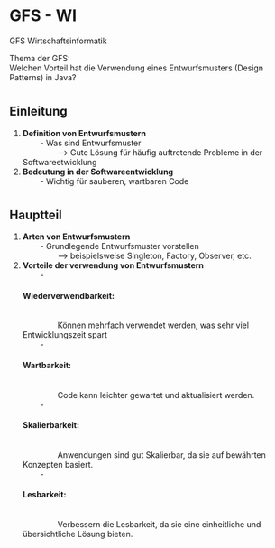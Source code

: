 # GFS - WI
GFS Wirtschaftsinformatik

Thema der GFS: </br>
Welchen Vorteil hat die Verwendung eines Entwurfsmusters (Design Patterns) in Java?

# <h2>Einleitung</h2>
1. <strong>Definition von Entwurfsmustern</strong></br>
⠀⠀⠀- Was sind Entwurfsmuster </br>
⠀⠀⠀⠀⠀⠀--> Gute Lösung für häufig auftretende Probleme in der Softwareetwicklung
2. <strong>Bedeutung in der Softwareentwicklung</strong></br>
⠀⠀⠀- Wichtig für sauberen, wartbaren Code

# <h2>Hauptteil</h2>
1. <strong>Arten von Entwurfsmustern</strong></br>
⠀⠀⠀- Grundlegende Entwurfsmuster vorstellen </br>
⠀⠀⠀⠀⠀⠀--> beispielsweise Singleton, Factory, Observer, etc.
2. <strong>Vorteile der verwendung von Entwurfsmustern</strong></br>
⠀⠀⠀- <h4>Wiederverwendbarkeit:</h4> </br>⠀⠀⠀⠀⠀⠀Können mehrfach verwendet werden, was sehr viel Entwicklungszeit spart</br>
⠀⠀⠀- <h4>Wartbarkeit:</h4> </br>⠀⠀⠀⠀⠀⠀Code kann leichter gewartet und aktualisiert werden.</br>
⠀⠀⠀- <h4>Skalierbarkeit:</h4> </br>⠀⠀⠀⠀⠀⠀Anwendungen sind gut Skalierbar, da sie auf bewährten Konzepten basiert.</br>
⠀⠀⠀- <h4>Lesbarkeit:</h4> </br>⠀⠀⠀⠀⠀⠀Verbessern die Lesbarkeit, da sie eine einheitliche und übersichtliche Lösung bieten.</br>
